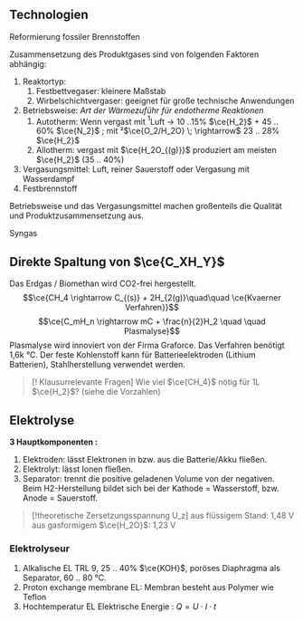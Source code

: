 ## Technologien
Reformierung fossiler Brennstoffen

Zusammensetzung des Produktgases sind von folgenden Faktoren abhängig:
1. Reaktortyp:
	1. Festbettvegaser: kleinere Maßstab
	2. Wirbelschichtvergaser: geeignet für große technische Anwendungen
2. Betriebsweise: *Art der Wärmezuführ für endotherme Reaktionen*
	1. Autotherm: Wenn vergast mit $^1$Luft $\rightarrow$ 10 ..15% $\ce{H_2}$ + 45 .. 60% $\ce{N_2}$ ; mit ²$\ce{O_2/H_2O} \; \rightarrow$ 23 .. 28% $\ce{H_2}$ 
	2. Allotherm: vergast mit $\ce{H_2O_{(g)}}$ produziert am meisten $\ce{H_2}$ (35 .. 40%)
3. Vergasungsmittel: Luft, reiner Sauerstoff oder Vergasung mit Wasserdampf
4. Festbrennstoff

Betriebsweise und das Vergasungsmittel machen großenteils die Qualität und Produktzusammensetzung aus.

Syngas

## Direkte Spaltung von $\ce{C_XH_Y}$
Das Erdgas / Biomethan wird CO2-frei hergestellt.
$$\ce{CH_4 \rightarrow C_{(s)} + 2H_{2(g)}\quad\quad \ce{Kvaerner Verfahren}}$$
$$\ce{C_mH_n \rightarrow mC + \frac{n}{2}H_2 \quad \quad Plasmalyse}$$
Plasmalyse wird innoviert von der Firma Graforce. Das Verfahren benötigt 1,6k °C.
Der feste Kohlenstoff kann für Batterieelektroden (Lithium Batterien), Stahlherstellung verwendet werden.

>[! Klausurrelevante Fragen]
>Wie viel $\ce{CH_4}$ nötig für 1L $\ce{H_2}$? (siehe die Vorzahlen)

## Elektrolyse
**3 Hauptkomponenten :**
1. Elektroden: lässt Elektronen in bzw. aus die Batterie/Akku fließen.
2. Elektrolyt: lässt Ionen fließen.
3. Separator: trennt die positive geladenen Volume von der negativen.
Beim H2-Herstellung bildet sich bei der Kathode = Wasserstoff, bzw. Anode = Sauerstoff.
>[!theoretische Zersetzungsspannung U_z]
>aus flüssigem Stand: 1,48 V
>aus gasformigem $\ce{H_2O}$: 1,23 V
### Elektrolyseur
1. Alkalische EL
	   TRL 9, 25 .. 40% $\ce{KOH}$, poröses Diaphragma als Separator, 60 .. 80 °C.
2. Proton exchange membrane EL: 
	   Membran besteht aus Polymer wie Teflon
3. Hochtemperatur EL
Elektrische Energie : $Q = U \cdot I \cdot t$

